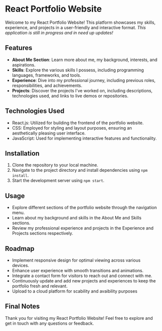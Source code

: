 # React Portfolio Website

Welcome to my React Portfolio Website! This platform showcases my skills, experience, and projects in a user-friendly and interactive format.
*This application is still in progress and in need up updates!*

## Features

- **About Me Section**: Learn more about me, my background, interests, and aspirations.
- **Skills**: Explore the various skills I possess, including programming languages, frameworks, and tools.
- **Experience**: Dive into my professional journey, including previous roles, responsibilities, and achievements.
- **Projects**: Discover the projects I've worked on, including descriptions, technologies used, and links to live demos or repositories.

## Technologies Used

- React.js: Utilized for building the frontend of the portfolio website.
- CSS: Employed for styling and layout purposes, ensuring an aesthetically pleasing user interface.
- JavaScript: Used for implementing interactive features and functionality.

## Installation

1. Clone the repository to your local machine.
2. Navigate to the project directory and install dependencies using `npm install`.
3. Start the development server using `npm start`.

## Usage

- Explore different sections of the portfolio website through the navigation menu.
- Learn about my background and skills in the About Me and Skills sections.
- Review my professional experience and projects in the Experience and Projects sections respectively.

## Roadmap

- Implement responsive design for optimal viewing across various devices.
- Enhance user experience with smooth transitions and animations.
- Integrate a contact form for visitors to reach out and connect with me.
- Continuously update and add new projects and experiences to keep the portfolio fresh and relevant.
- Upload to a cloud platform for scability and avaibility purposes

## Final Notes

Thank you for visiting my React Portfolio Website! Feel free to explore and get in touch with any questions or feedback.
